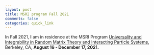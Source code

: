 ```yaml
---
layout: post
title: MSRI program Fall 2021
comments: false
categories: quick_link 
---
```


<div>In Fall 2021, I am in residence at the MSRI Program <a href="https://www.msri.org/programs/328">Universality and Integrability in Random Matrix Theory and Interacting Particle Systems</a>, Berkeley, CA, <b>August 16 - December 17, 2021.</b></div>


